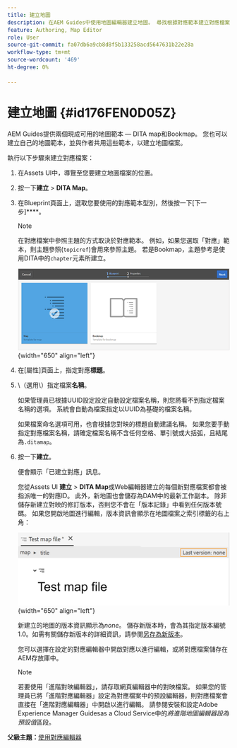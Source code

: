```yaml
---
title: 建立地圖
description: 在AEM Guides中使用地圖編輯器建立地圖。 尋找根據對應範本建立對應檔案的步驟。
feature: Authoring, Map Editor
role: User
source-git-commit: fa07db6a9cb8d8f5b133258acd5647631b22e28a
workflow-type: tm+mt
source-wordcount: '469'
ht-degree: 0%

---
```


# 建立地圖 {#id176FEN0D05Z}

AEM Guides提供兩個現成可用的地圖範本 — DITA map和Bookmap。 您也可以建立自己的地圖範本，並與作者共用這些範本，以建立地圖檔案。

執行以下步驟來建立對應檔案：

1. 在Assets UI中，導覽至您要建立地圖檔案的位置。

1. 按一下&#x200B;**建立** \> **DITA Map**。

1. 在Blueprint頁面上，選取您要使用的對應範本型別，然後按一下[下一步]****。

   >[!NOTE]
   >
   > 在對應檔案中參照主題的方式取決於對應範本。 例如，如果您選取「對應」範本，則主題參照\(`topicref`\)會用來參照主題。 若是Bookmap，主題參考是使用DITA中的`chapter`元素所建立。

   ![](images/map-template.png){width="650" align="left"}

1. 在[屬性]頁面上，指定對應&#x200B;**標題**。

1. \（選用\）指定檔案&#x200B;**名稱**。

   如果管理員已根據UUID設定設定自動設定檔案名稱，則您將看不到指定檔案名稱的選項。 系統會自動為檔案指定以UUID為基礎的檔案名稱。

   如果檔案命名選項可用，也會根據您對映的標題自動建議名稱。 如果您要手動指定對應檔案名稱，請確定檔案名稱不含任何空格、單引號或大括弧，且結尾為`.ditamap`。

1. 按一下&#x200B;**建立**。

   便會顯示「已建立對應」訊息。

   您從Assets UI **建立** \> **DITA Map**&#x200B;或Web編輯器建立的每個新對應檔案都會被指派唯一的對應ID。 此外，新地圖也會儲存為DAM中的最新工作副本。 除非儲存新建立對映的修訂版本，否則您不會在「版本記錄」中看到任何版本號碼。 如果您開啟地圖進行編輯，版本資訊會顯示在地圖檔案之索引標籤的右上角：

   ![](images/first-version-map-none.png){width="650" align="left"}

   新建立的地圖的版本資訊顯示為&#x200B;*none*。 儲存新版本時，會為其指定版本編號1.0。如需有關儲存新版本的詳細資訊，請參閱[另存為新版本](web-editor-features.md#save-as-new-version-id209ME400GXA)。

   您可以選擇在設定的對應編輯器中開啟對應以進行編輯，或將對應檔案儲存在AEM存放庫中。

   >[!NOTE]
   >
   > 若要使用「進階對映編輯器」，請存取網頁編輯器中的對映檔案。 如果您的管理員已將「進階對應編輯器」設定為對應檔案中的預設編輯器，則對應檔案會直接在「進階對應編輯器」中開啟以進行編輯。 請參閱安裝和設定Adobe Experience Manager Guidesas a Cloud Service中的&#x200B;*將進階地圖編輯器設為預設值*&#x200B;區段。


**父級主題：**[&#x200B;使用對應編輯器](map-editor.md)
